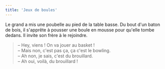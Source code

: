 ```yaml
---
title: 'Jeux de boules'
---
```


Le grand a mis une poubelle au pied de la table basse. Du bout d'un baton de
bois, il s'apprête à pousser une boule en mousse pour qu'elle tombe dedans. Il
invite son frère à le rejoindre.

<!-- more -->

> – Hey, viens ! On va jouer au basket !  
> – Mais non, c'est pas ça, ça c'est le bowling.  
> – Ah non, je sais, c'est du brouillard.  
> – Ah oui, voilà, du brouillard !
